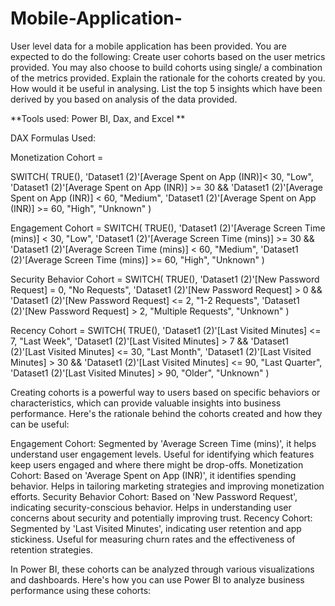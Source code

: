 # Mobile-Application-
User level data for a mobile application has been provided. You are expected to do the following:  Create user cohorts based on the user metrics provided. You may also choose to build cohorts using single/ a combination of the metrics provided. Explain the rationale for the cohorts created by you. How would it be useful in analysing.
List the top 5 insights which have been derived by you based on analysis of the data provided.

**Tools used: Power BI, Dax, and Excel **

DAX Formulas Used:

Monetization Cohort = 

SWITCH(
    TRUE(),
    'Dataset1 (2)'[Average Spent on App (INR)]< 30, "Low",
    'Dataset1 (2)'[Average Spent on App (INR)] >= 30 && 'Dataset1 (2)'[Average Spent on App (INR)] < 60, "Medium",
    'Dataset1 (2)'[Average Spent on App (INR)] >= 60, "High",
    "Unknown"
)

Engagement Cohort = 
SWITCH(
    TRUE(),
    'Dataset1 (2)'[Average Screen Time (mins)] < 30, "Low",
    'Dataset1 (2)'[Average Screen Time (mins)] >= 30 && 'Dataset1 (2)'[Average Screen Time (mins)] < 60, "Medium",
    'Dataset1 (2)'[Average Screen Time (mins)] >= 60, "High",
    "Unknown"
)

Security Behavior Cohort = 
SWITCH(
    TRUE(),
    'Dataset1 (2)'[New Password Request] = 0, "No Requests",
    'Dataset1 (2)'[New Password Request] > 0 && 'Dataset1 (2)'[New Password Request] <= 2, "1-2 Requests",
    'Dataset1 (2)'[New Password Request] > 2, "Multiple Requests",
    "Unknown"
)

Recency Cohort = 
SWITCH(
    TRUE(),
    'Dataset1 (2)'[Last Visited Minutes] <= 7, "Last Week",
    'Dataset1 (2)'[Last Visited Minutes] > 7 && 'Dataset1 (2)'[Last Visited Minutes] <= 30, "Last Month",
    'Dataset1 (2)'[Last Visited Minutes] > 30 && 'Dataset1 (2)'[Last Visited Minutes] <= 90, "Last Quarter",
    'Dataset1 (2)'[Last Visited Minutes] > 90, "Older",
    "Unknown"
)


Creating cohorts is a powerful way to users based on specific behaviors or characteristics, which can provide valuable insights into business performance. Here's the rationale behind the cohorts created and how they can be useful:

Engagement Cohort: Segmented by 'Average Screen Time (mins)', it helps understand user engagement levels. Useful for identifying which features keep users engaged and where there might be drop-offs.
Monetization Cohort: Based on 'Average Spent on App (INR)', it identifies spending behavior. Helps in tailoring marketing strategies and improving monetization efforts.
Security Behavior Cohort: Based on 'New Password Request', indicating security-conscious behavior. Helps in understanding user concerns about security and potentially improving trust.
Recency Cohort: Segmented by 'Last Visited Minutes', indicating user retention and app stickiness. Useful for measuring churn rates and the effectiveness of retention strategies.

In Power BI, these cohorts can be analyzed through various visualizations and dashboards. Here's how you can use Power BI to analyze business performance using these cohorts:
